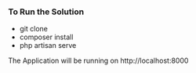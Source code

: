 <h3> To Run the Solution</h3>

- git clone <repo>
- composer install
- php artisan serve

The Application will be running on http://localhost:8000
